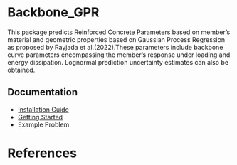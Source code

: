 # Backbone_GPR

This package predicts Reinforced Concrete Parameters based on member’s material and geometric properties based on Gaussian Process Regression as proposed by Rayjada et al.(2022).These parameters include backbone curve parameters encompassing the member’s response under loading and energy dissipation. Lognormal prediction uncertainty estimates can also be obtained.

 ## Documentation
* [Installation Guide](https://github.com/Satwikpr/Backbone_GPR/blob/c5557e8f40a3adfe89d5051c55c599369980c8cd/Doc/Installation_Guide.md)
* [Getting Started](https://github.com/Satwikpr/Backbone_GPR/blob/8a95b87981f280dd13bcff2edcb9fc7f5ed32d5b/Doc/Getting%20Started.md)
* Example Problem 

# References
